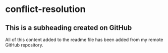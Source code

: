 # conflict-resolution

 ## This is a subheading created on GitHub

All of this content added to the readme file has been added from my remote GitHub repository.
